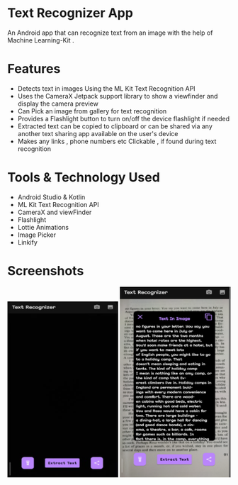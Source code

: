 # Text Recognizer App

An Android app that can recognize text from an image with the help of Machine Learning-Kit .

# Features

- Detects text in images Using the ML Kit Text Recognition API
- Uses the CameraX Jetpack support library to show a viewfinder and display the camera preview 
- Can Pick an image from gallery for text recognition
- Provides a Flashlight button to turn on/off the device flashlight if needed
- Extracted text can be copied to clipboard or can be shared via any another text sharing app available on the user's device
- Makes any links , phone numbers etc Clickable , if found during text recognition

# Tools & Technology Used

- Android Studio & Kotlin
- ML Kit Text Recognition API
- CameraX and viewFinder
- Flashlight
- Lottie Animations
- Image Picker
- Linkify

# Screenshots
<img src="screenshots/text-recognition-start.png" alt="drawing" width="250"/>
<img src="screenshots/text-recignition-after-extrfacting.png" alt="drawing" width="250"/>

